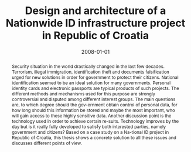 ---
abstract: Security situation in the world drastically changed in the last few decades.
  Terrorism, illegal immigration, identification theft and documents falsification
  urged for new solutions in order for government to protect their citizens. National
  identification seemed to be an ideal solution for many governments. Personal identity
  cards and electronic passports are typical products of such projects. The different
  methods and mechanisms used for this purpose are strongly controversial and disputed
  among different interest groups. The main questions are, to which degree should
  the gov-ernment obtain control of personal data, for how long should this information
  be stored and maybe the most important, who will gain access to these highly sensitive
  data. Another discussion point is the technology used in order to achieve certain
  re-sults. Technology improves by the day but is it really fully developed to satisfy
  both interested parties, namely government and citizens? Based on a case study on
  a Na-tional ID project in Republic of Croatia, this thesis shows a concrete solution
  to all these issues and discusses different points of view.
authors:
- Tomislav Maricevic
date: '2008-01-01'
featured: false
publication_types:
- '7'
publishDate: '2008-01-01'
title: Design and architecture of a Nationwide ID infrastructure project in Republic
  of Croatia
url_pdf: ''
---
